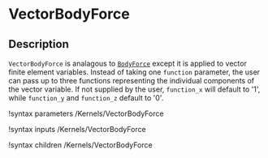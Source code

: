 # VectorBodyForce

## Description

`VectorBodyForce` is analagous to [`BodyForce`](Kernels/BodyForce.md)
except it is applied to vector finite element variables. Instead of taking one
`function` parameter, the user can pass up to three functions representing the
individual components of the vector variable. If not supplied by the user,
`function_x` will default to '1', while `function_y` and `function_z` default to '0'.

!syntax parameters /Kernels/VectorBodyForce

!syntax inputs /Kernels/VectorBodyForce

!syntax children /Kernels/VectorBodyForce
